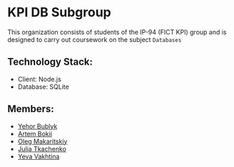 # KPI DB Subgroup
This organization consists of students of the IP-94 (FICT KPI) group and is designed to carry out coursework on the subject `Databases`

## Technology Stack:
- Client: Node.js
- Database: SQLite

## Members:
- [Yehor Bublyk](https://github.com/yehorbk)
- [Artem Bokii](https://github.com/lightballer)
- [Oleg Makaritskiy](https://github.com/olegmak02)
- [Julia Tkachenko](https://github.com/nickname038)
- [Yeva Vakhtina](https://github.com/eve-va)
